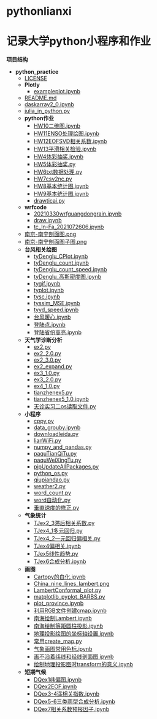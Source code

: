 # pythonlianxi
# 记录大学python小程序和作业

**项目结构**

- __python\_practice__
  - [LICENSE](LICENSE)
  - __Plotly__
    - [exampleplot.ipynb](Plotly/exampleplot.ipynb)
  - [README.md](README.md)
  - [daskarray2\_0.ipynb](daskarray2_0.ipynb)
  - [julia\_in\_python.py](julia_in_python.py)
  - __python作业__
    - [HW10二维图.ipynb](python作业/HW10%E4%BA%8C%E7%BB%B4%E5%9B%BE.ipynb)
    - [HW11ENSO处理绘图.ipynb](python作业/HW11ENSO%E5%A4%84%E7%90%86%E7%BB%98%E5%9B%BE.ipynb)
    - [HW12EOFSVD相关系数.ipynb](python作业/HW12EOFSVD%E7%9B%B8%E5%85%B3%E7%B3%BB%E6%95%B0.ipynb)
    - [HW13平滑相关检验.ipynb](python作业/HW13%E5%B9%B3%E6%BB%91%E7%9B%B8%E5%85%B3%E6%A3%80%E9%AA%8C.ipynb)
    - [HW4体彩抽奖.ipynb](python作业/HW4%E4%BD%93%E5%BD%A9%E6%8A%BD%E5%A5%96.ipynb)
    - [HW5体彩抽奖.py](python作业/HW5%E4%BD%93%E5%BD%A9%E6%8A%BD%E5%A5%96.py)
    - [HW6txt数据处理.py](python作业/HW6txt%E6%95%B0%E6%8D%AE%E5%A4%84%E7%90%86.py)
    - [HW7csv2nc.py](python作业/HW7csv2nc.py)
    - [HW8基本统计图.ipynb](python作业/HW8%E5%9F%BA%E6%9C%AC%E7%BB%9F%E8%AE%A1%E5%9B%BE.ipynb)
    - [HW9基本统计图.ipynb](python作业/HW9%E5%9F%BA%E6%9C%AC%E7%BB%9F%E8%AE%A1%E5%9B%BE.ipynb)
    - [drawticai.py](python作业/drawticai.py)
  - __wrfcode__
    - [20210330wrfguangdongrain.ipynb](wrfcode/20210330wrfguangdongrain.ipynb)
    - [draw.ipynb](wrfcode/draw.ipynb)
    - [tc\_In\-Fa\_2021072606.ipynb](wrfcode/tc_In-Fa_2021072606.ipynb)
  - [南京\-南宁剖面图.png](%E5%8D%97%E4%BA%AC-%E5%8D%97%E5%AE%81%E5%89%96%E9%9D%A2%E5%9B%BE.png)
  - [南京\-南宁剖面图子图.png](%E5%8D%97%E4%BA%AC-%E5%8D%97%E5%AE%81%E5%89%96%E9%9D%A2%E5%9B%BE%E5%AD%90%E5%9B%BE.png)
  - __台风相关绘图__
    - [tyDenglu\_CPlot.ipynb](台风相关绘图/tyDenglu_CPlot.ipynb)
    - [tyDenglu\_count.ipynb](台风相关绘图/tyDenglu_count.ipynb)
    - [tyDenglu\_count\_speed.ipynb](台风相关绘图/tyDenglu_count_speed.ipynb)
    - [tyDenglu\_高斯密度图.ipynb](台风相关绘图/tyDenglu_%E9%AB%98%E6%96%AF%E5%AF%86%E5%BA%A6%E5%9B%BE.ipynb)
    - [tygif.ipynb](台风相关绘图/tygif.ipynb)
    - [typlot.ipynb](台风相关绘图/typlot.ipynb)
    - [tysc.ipynb](台风相关绘图/tysc.ipynb)
    - [tyssim\_MSE.ipynb](台风相关绘图/tyssim_MSE.ipynb)
    - [tyyd\_speed.ipynb](台风相关绘图/tyyd_speed.ipynb)
    - [台风暖心.ipynb](台风相关绘图/%E5%8F%B0%E9%A3%8E%E6%9A%96%E5%BF%83.ipynb)
    - [登陆点.ipynb](台风相关绘图/%E7%99%BB%E9%99%86%E7%82%B9.ipynb)
    - [登陆省份高亮.ipynb](台风相关绘图/%E7%99%BB%E9%99%86%E7%9C%81%E4%BB%BD%E9%AB%98%E4%BA%AE.ipynb)
  - __天气学诊断分析__
    - [ex2.py](天气学诊断分析/ex2.py)
    - [ex2\_2.0.py](天气学诊断分析/ex2_2.0.py)
    - [ex2\_3.0.py](天气学诊断分析/ex2_3.0.py)
    - [ex2\_expand.py](天气学诊断分析/ex2_expand.py)
    - [ex3\_1.0.py](天气学诊断分析/ex3_1.0.py)
    - [ex3\_2.0.py](天气学诊断分析/ex3_2.0.py)
    - [ex4\_1.0.py](天气学诊断分析/ex4_1.0.py)
    - [tianzhenex5.py](天气学诊断分析/tianzhenex5.py)
    - [tianzhenex5\_1.0.ipynb](天气学诊断分析/tianzhenex5_1.0.ipynb)
    - [天诊实习二os读取文件.py](天气学诊断分析/%E5%A4%A9%E8%AF%8A%E5%AE%9E%E4%B9%A0%E4%BA%8Cos%E8%AF%BB%E5%8F%96%E6%96%87%E4%BB%B6.py)
  - __小程序__
    - [cppy.py](小程序/cppy.py)
    - [data\_grouby.ipynb](小程序/data_grouby.ipynb)
    - [downloadleida.py](小程序/downloadleida.py)
    - [lianWiFi.py](小程序/lianWiFi.py)
    - [numpy\_and\_pandas.py](小程序/numpy_and_pandas.py)
    - [paquTianQiTu.py](小程序/paquTianQiTu.py)
    - [paquWeiXingTu.py](小程序/paquWeiXingTu.py)
    - [pipUpdateAllPackages.py](小程序/pipUpdateAllPackages.py)
    - [python\_os.py](小程序/python_os.py)
    - [qiupiandao.py](小程序/qiupiandao.py)
    - [weather2.py](小程序/weather2.py)
    - [word\_count.py](小程序/word_count.py)
    - [word自动化.py](小程序/word%E8%87%AA%E5%8A%A8%E5%8C%96.py)
    - [垂直速度的修正.py](小程序/%E5%9E%82%E7%9B%B4%E9%80%9F%E5%BA%A6%E7%9A%84%E4%BF%AE%E6%AD%A3.py)
  - __气象统计__
    - [TJex2\_3滞后相关系数.py](气象统计/TJex2_3%E6%BB%9E%E5%90%8E%E7%9B%B8%E5%85%B3%E7%B3%BB%E6%95%B0.py)
    - [TJex4\_1多元回归.py](气象统计/TJex4_1%E5%A4%9A%E5%85%83%E5%9B%9E%E5%BD%92.py)
    - [TJex4\_2一元回归偏相关.py](气象统计/TJex4_2%E4%B8%80%E5%85%83%E5%9B%9E%E5%BD%92%E5%81%8F%E7%9B%B8%E5%85%B3.py)
    - [TJex4偏相关.ipynb](气象统计/TJex4%E5%81%8F%E7%9B%B8%E5%85%B3.ipynb)
    - [TJex5线性趋势.py](气象统计/TJex5%E7%BA%BF%E6%80%A7%E8%B6%8B%E5%8A%BF.py)
    - [TJex6合成分析.ipynb](气象统计/TJex6%E5%90%88%E6%88%90%E5%88%86%E6%9E%90.ipynb)
  - __画图__
    - [Cartopy的白化.ipynb](画图/Cartopy%E7%9A%84%E7%99%BD%E5%8C%96.ipynb)
    - [China\_nine\_lines\_lambert.png](画图/China_nine_lines_lambert.png)
    - [LambertConformal\_plot.py](画图/LambertConformal_plot.py)
    - [matplotlib\_pyplot\_BARBS.py](画图/matplotlib_pyplot_BARBS.py)
    - [plot\_province.ipynb](画图/plot_province.ipynb)
    - [利用RGB文件创建cmap.ipynb](画图/%E5%88%A9%E7%94%A8RGB%E6%96%87%E4%BB%B6%E5%88%9B%E5%BB%BAcmap.ipynb)
    - [南海绘制Lambert.ipynb](画图/%E5%8D%97%E6%B5%B7%E7%BB%98%E5%88%B6Lambert.ipynb)
    - [南海绘制等距圆柱投影.ipynb](画图/%E5%8D%97%E6%B5%B7%E7%BB%98%E5%88%B6%E7%AD%89%E8%B7%9D%E5%9C%86%E6%9F%B1%E6%8A%95%E5%BD%B1.ipynb)
    - [地理投影绘图的坐标轴设置.ipynb](画图/%E5%9C%B0%E7%90%86%E6%8A%95%E5%BD%B1%E7%BB%98%E5%9B%BE%E7%9A%84%E5%9D%90%E6%A0%87%E8%BD%B4%E8%AE%BE%E7%BD%AE.ipynb)
    - [常用create\_map.py](画图/%E5%B8%B8%E7%94%A8create_map.py)
    - [气象画图常用色标.ipynb](画图/%E6%B0%94%E8%B1%A1%E7%94%BB%E5%9B%BE%E5%B8%B8%E7%94%A8%E8%89%B2%E6%A0%87.ipynb)
    - [画不沿着纬线和经线剖面图.ipynb](画图/%E7%94%BB%E4%B8%8D%E6%B2%BF%E7%9D%80%E7%BA%AC%E7%BA%BF%E5%92%8C%E7%BB%8F%E7%BA%BF%E5%89%96%E9%9D%A2%E5%9B%BE.ipynb)
    - [绘制地理投影图时transform的意义.ipynb](画图/%E7%BB%98%E5%88%B6%E5%9C%B0%E7%90%86%E6%8A%95%E5%BD%B1%E5%9B%BE%E6%97%B6transform%E7%9A%84%E6%84%8F%E4%B9%89.ipynb)
  - __短期气候__
    - [DQex1纬偏图.ipynb](短期气候/DQex1%E7%BA%AC%E5%81%8F%E5%9B%BE.ipynb)
    - [DQex2EOF.ipynb](短期气候/DQex2EOF.ipynb)
    - [DQex3\-4遥相关指数.ipynb](短期气候/DQex3-4%E9%81%A5%E7%9B%B8%E5%85%B3%E6%8C%87%E6%95%B0.ipynb)
    - [DQex5\-6三类雨型合成分析.ipynb](短期气候/DQex5-6%E4%B8%89%E7%B1%BB%E9%9B%A8%E5%9E%8B%E5%90%88%E6%88%90%E5%88%86%E6%9E%90.ipynb)
    - [DQex7相关系数预报因子.ipynb](短期气候/DQex7%E7%9B%B8%E5%85%B3%E7%B3%BB%E6%95%B0%E9%A2%84%E6%8A%A5%E5%9B%A0%E5%AD%90.ipynb)
